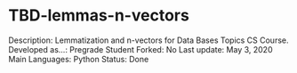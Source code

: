 # TBD-lemmas-n-vectors

Description: Lemmatization and n-vectors for Data Bases Topics CS Course.
Developed as...: Pregrade Student
Forked: No
Last update: May 3, 2020
Main Languages: Python
Status: Done
